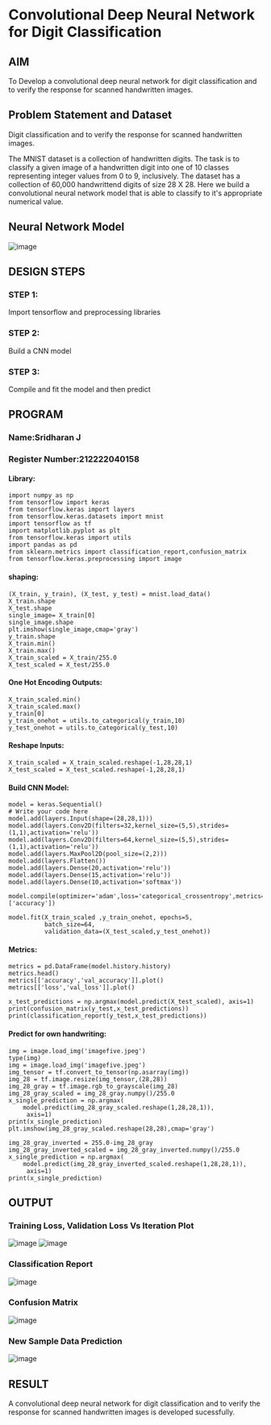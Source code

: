 # Convolutional Deep Neural Network for Digit Classification

## AIM

To Develop a convolutional deep neural network for digit classification and to verify the response for scanned handwritten images.

## Problem Statement and Dataset
Digit classification and to verify the response for scanned handwritten images.

The MNIST dataset is a collection of handwritten digits. The task is to classify a given image of a handwritten digit into one of 10 classes representing integer values from 0 to 9, inclusively. The dataset has a collection of 60,000 handwrittend digits of size 28 X 28. Here we build a convolutional neural network model that is able to classify to it's appropriate numerical value.
## Neural Network Model
![image](https://github.com/Sridharanjaisankar/mnist-classification/assets/119405017/e2704cd1-b814-41fa-b3c4-09225c6acebb)


## DESIGN STEPS

### STEP 1:
Import tensorflow and preprocessing libraries

### STEP 2:
Build a CNN model
### STEP 3:
Compile and fit the model and then predict



## PROGRAM

### Name:Sridharan J
### Register Number:212222040158
#### Library:
```
import numpy as np
from tensorflow import keras
from tensorflow.keras import layers
from tensorflow.keras.datasets import mnist
import tensorflow as tf
import matplotlib.pyplot as plt
from tensorflow.keras import utils
import pandas as pd
from sklearn.metrics import classification_report,confusion_matrix
from tensorflow.keras.preprocessing import image
```
#### shaping:
```
(X_train, y_train), (X_test, y_test) = mnist.load_data()
X_train.shape
X_test.shape
single_image= X_train[0]
single_image.shape
plt.imshow(single_image,cmap='gray')
y_train.shape
X_train.min()
X_train.max()
X_train_scaled = X_train/255.0
X_test_scaled = X_test/255.0
```
#### One Hot Encoding Outputs:
```
X_train_scaled.min()
X_train_scaled.max()
y_train[0]
y_train_onehot = utils.to_categorical(y_train,10)
y_test_onehot = utils.to_categorical(y_test,10)
```
#### Reshape Inputs:
```
X_train_scaled = X_train_scaled.reshape(-1,28,28,1)
X_test_scaled = X_test_scaled.reshape(-1,28,28,1)
```
#### Build CNN Model:
```
model = keras.Sequential()
# Write your code here
model.add(layers.Input(shape=(28,28,1)))
model.add(layers.Conv2D(filters=32,kernel_size=(5,5),strides=(1,1),activation='relu'))
model.add(layers.Conv2D(filters=64,kernel_size=(5,5),strides=(1,1),activation='relu'))
model.add(layers.MaxPool2D(pool_size=(2,2)))
model.add(layers.Flatten())
model.add(layers.Dense(20,activation='relu'))
model.add(layers.Dense(15,activation='relu'))
model.add(layers.Dense(10,activation='softmax'))

model.compile(optimizer='adam',loss='categorical_crossentropy',metrics=['accuracy'])

model.fit(X_train_scaled ,y_train_onehot, epochs=5,
          batch_size=64,
          validation_data=(X_test_scaled,y_test_onehot))
```
#### Metrics:
```
metrics = pd.DataFrame(model.history.history)
metrics.head()
metrics[['accuracy','val_accuracy']].plot()
metrics[['loss','val_loss']].plot()

x_test_predictions = np.argmax(model.predict(X_test_scaled), axis=1)
print(confusion_matrix(y_test,x_test_predictions))
print(classification_report(y_test,x_test_predictions))
```
#### Predict for own handwriting:
```
img = image.load_img('imagefive.jpeg')
type(img)
img = image.load_img('imagefive.jpeg')
img_tensor = tf.convert_to_tensor(np.asarray(img))
img_28 = tf.image.resize(img_tensor,(28,28))
img_28_gray = tf.image.rgb_to_grayscale(img_28)
img_28_gray_scaled = img_28_gray.numpy()/255.0
x_single_prediction = np.argmax(
    model.predict(img_28_gray_scaled.reshape(1,28,28,1)),
     axis=1)
print(x_single_prediction)
plt.imshow(img_28_gray_scaled.reshape(28,28),cmap='gray')

img_28_gray_inverted = 255.0-img_28_gray
img_28_gray_inverted_scaled = img_28_gray_inverted.numpy()/255.0
x_single_prediction = np.argmax(
    model.predict(img_28_gray_inverted_scaled.reshape(1,28,28,1)),
     axis=1)
print(x_single_prediction)
```
## OUTPUT

### Training Loss, Validation Loss Vs Iteration Plot

![image](https://github.com/Sridharanjaisankar/mnist-classification/assets/119405017/8addc80c-afbd-43f1-bed7-45514bd1b76a)
![image](https://github.com/Sridharanjaisankar/mnist-classification/assets/119405017/928936a4-6b26-4396-802c-df02d6de2c7b)



### Classification Report

![image](https://github.com/Sridharanjaisankar/mnist-classification/assets/119405017/abc2ac9d-b8b0-4c23-9108-5a0a63fb49e3)


### Confusion Matrix

![image](https://github.com/Sridharanjaisankar/mnist-classification/assets/119405017/49341ed4-fef9-4f4d-bcd3-c81888782cf1)


### New Sample Data Prediction

![image](https://github.com/Sridharanjaisankar/mnist-classification/assets/119405017/69fe62f9-9e15-4873-bc75-b846dd582667)


## RESULT
A convolutional deep neural network for digit classification and to verify the response for scanned handwritten images is developed sucessfully.
